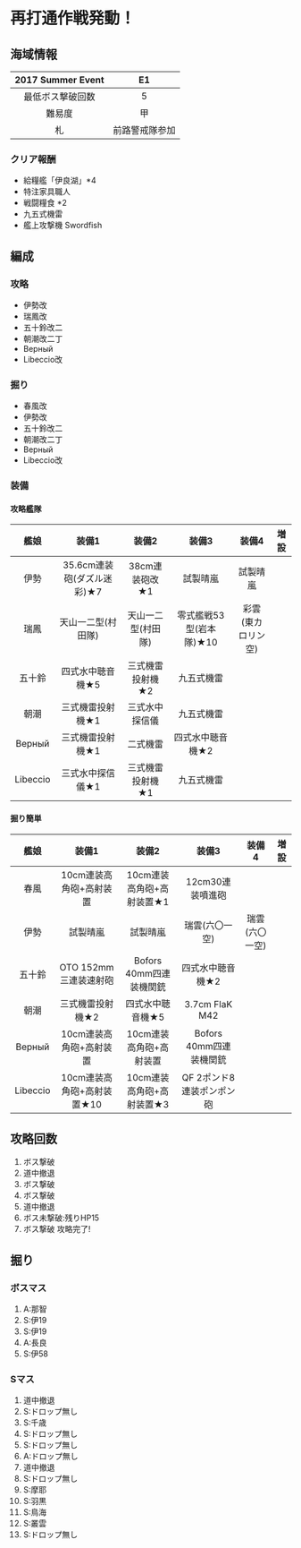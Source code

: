 # 再打通作戦発動！

## 海域情報

| 2017 Summer Event | E1             |
| :-:                 | :-:            |
| 最低ボス撃破回数    | 5              |
| 難易度              | 甲             |
| 札                  | 前路警戒隊参加 |

### クリア報酬
- 給糧艦「伊良湖」*4
- 特注家具職人
- 戦闘糧食 *2
- 九五式機雷
- 艦上攻撃機 Swordfish

## 編成

### 攻略

- 伊勢改
- 瑞鳳改
- 五十鈴改二
- 朝潮改二丁
- Верный
- Libeccio改

### 掘り

- 春風改
- 伊勢改
- 五十鈴改二
- 朝潮改二丁
- Верный
- Libeccio改

### 装備

#### 攻略艦隊

| 艦娘     | 装備1                      | 装備2              | 装備3                   | 装備4              | 増設 |
| :-:      | :---------------------:    | :----------------: | :---------:             | :-:                | :-:  |
| 伊勢     | 35.6cm連装砲(ダズル迷彩)★7 | 38cm連装砲改★1     | 試製晴嵐                | 試製晴嵐           |      |
| 瑞鳳     | 天山一二型(村田隊)         | 天山一二型(村田隊) | 零式艦戦53型(岩本隊)★10 | 彩雲(東カロリン空) |      |
| 五十鈴   | 四式水中聴音機★5           | 三式機雷投射機★2   | 九五式機雷              |                    |      |
| 朝潮     | 三式機雷投射機★1           | 三式水中探信儀     | 九五式機雷              |                    |      |
| Верный   | 三式機雷投射機★1           | 二式機雷           | 四式水中聴音機★2        |                    |      |
| Libeccio | 三式水中探信儀★1           | 三式機雷投射機★1   | 九五式機雷              |                    |      |

#### 掘り簡単

| 艦娘     | 装備1                      | 装備2                     | 装備3                   | 装備4          | 増設 |
| :-:      | :---------------------:    | :----------------:        | :---------:             | :-:            | :-:  |
| 春風     | 10cm連装高角砲+高射装置    | 10cm連装高角砲+高射装置★1 | 12cm30連装噴進砲        |                |      |
| 伊勢     | 試製晴嵐                   | 試製晴嵐                  | 瑞雲(六〇一空)          | 瑞雲(六〇一空) |      |
| 五十鈴   | OTO 152mm三連装速射砲      | Bofors 40mm四連装機関銃   | 四式水中聴音機★2        |                |      |
| 朝潮     | 三式機雷投射機★2           | 四式水中聴音機★5          | 3.7cm FlaK M42          |                |      |
| Верный   | 10cm連装高角砲+高射装置    | 10cm連装高角砲+高射装置   | Bofors 40mm四連装機関銃 |                |      |
| Libeccio | 10cm連装高角砲+高射装置★10 | 10cm連装高角砲+高射装置★3 | QF 2ポンド8連装ポンポン砲              |                |      |



## 攻略回数

1. ボス撃破
1. 道中撤退
1. ボス撃破
1. ボス撃破
1. 道中撤退
1. ボス未撃破:残りHP15
1. ボス撃破 攻略完了!

## 掘り

### ボスマス

1. A:那智
1. S:伊19
1. S:伊19
1. A:長良
1. S:伊58

### Sマス

1. 道中撤退
1. S:ドロップ無し
1. S:千歳
1. S:ドロップ無し
1. S:ドロップ無し
1. A:ドロップ無し
1. 道中撤退
1. S:ドロップ無し
1. S:摩耶
1. S:羽黒
1. S:鳥海
1. S:叢雲
1. S:ドロップ無し
